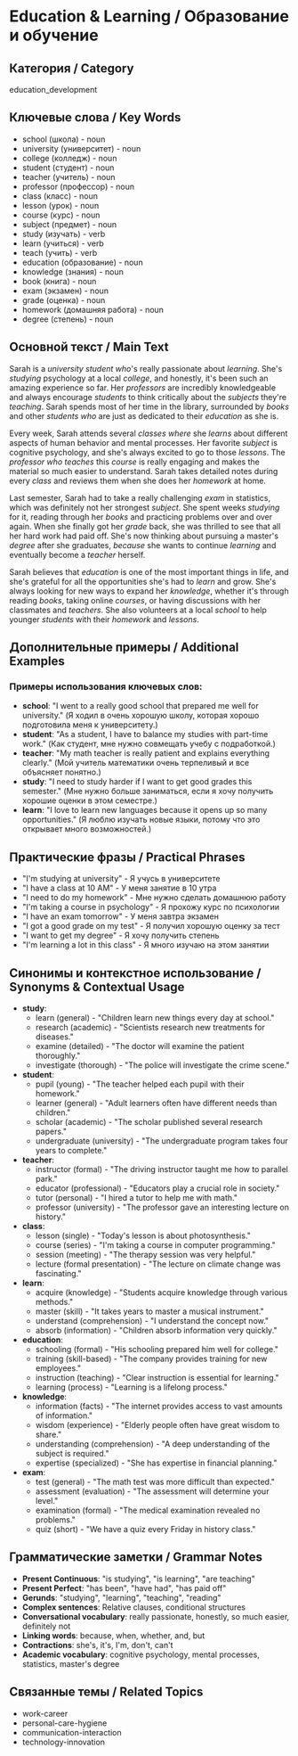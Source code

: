# Education & Learning / Образование и обучение

## Категория / Category
education_development


## Ключевые слова / Key Words
- school (школа) - noun
- university (университет) - noun
- college (колледж) - noun
- student (студент) - noun
- teacher (учитель) - noun
- professor (профессор) - noun
- class (класс) - noun
- lesson (урок) - noun
- course (курс) - noun
- subject (предмет) - noun
- study (изучать) - verb
- learn (учиться) - verb
- teach (учить) - verb
- education (образование) - noun
- knowledge (знания) - noun
- book (книга) - noun
- exam (экзамен) - noun
- grade (оценка) - noun
- homework (домашняя работа) - noun
- degree (степень) - noun

## Основной текст / Main Text

Sarah is a *university* *student* *who*'s really passionate about *learning*. She's *studying* psychology at a local *college*, and honestly, it's been such an amazing experience so far. Her *professors* are incredibly knowledgeable and always encourage *students* to think critically about the *subjects* they're *teaching*. Sarah spends most of her time in the library, surrounded by *books* and other *students* *who* are just as dedicated to their *education* as she is.

Every week, Sarah attends several *classes* *where* she *learns* about different aspects of human behavior and mental processes. Her favorite *subject* is cognitive psychology, and she's always excited to go to those *lessons*. The *professor* *who* *teaches* this *course* is really engaging and makes the material so much easier to understand. Sarah takes detailed notes during every *class* and reviews them when she does her *homework* at home.

Last semester, Sarah had to take a really challenging *exam* in statistics, which was definitely not her strongest *subject*. She spent weeks *studying* for it, reading through her *books* and practicing problems over and over again. When she finally got her *grade* back, she was thrilled to see that all her hard work had paid off. She's now thinking about pursuing a master's *degree* after she graduates, *because* she wants to continue *learning* and eventually become a *teacher* herself.

Sarah believes that *education* is one of the most important things in life, and she's grateful for all the opportunities she's had to *learn* and grow. She's always looking for new ways to expand her *knowledge*, whether it's through reading *books*, taking online *courses*, or having discussions with her classmates and *teachers*. She also volunteers at a local *school* to help younger *students* with their *homework* and *lessons*.

## Дополнительные примеры / Additional Examples

### Примеры использования ключевых слов:
- **school**: "I went to a really good school that prepared me well for university." (Я ходил в очень хорошую школу, которая хорошо подготовила меня к университету.)
- **student**: "As a student, I have to balance my studies with part-time work." (Как студент, мне нужно совмещать учебу с подработкой.)
- **teacher**: "My math teacher is really patient and explains everything clearly." (Мой учитель математики очень терпеливый и все объясняет понятно.)
- **study**: "I need to study harder if I want to get good grades this semester." (Мне нужно больше заниматься, если я хочу получить хорошие оценки в этом семестре.)
- **learn**: "I love to learn new languages because it opens up so many opportunities." (Я люблю изучать новые языки, потому что это открывает много возможностей.)

## Практические фразы / Practical Phrases

- "I'm studying at university" - Я учусь в университете
- "I have a class at 10 AM" - У меня занятие в 10 утра
- "I need to do my homework" - Мне нужно сделать домашнюю работу
- "I'm taking a course in psychology" - Я прохожу курс по психологии
- "I have an exam tomorrow" - У меня завтра экзамен
- "I got a good grade on my test" - Я получил хорошую оценку за тест
- "I want to get my degree" - Я хочу получить степень
- "I'm learning a lot in this class" - Я много изучаю на этом занятии

## Синонимы и контекстное использование / Synonyms & Contextual Usage

- **study**: 
  - learn (general) - "Children learn new things every day at school."
  - research (academic) - "Scientists research new treatments for diseases."
  - examine (detailed) - "The doctor will examine the patient thoroughly."
  - investigate (thorough) - "The police will investigate the crime scene."
- **student**: 
  - pupil (young) - "The teacher helped each pupil with their homework."
  - learner (general) - "Adult learners often have different needs than children."
  - scholar (academic) - "The scholar published several research papers."
  - undergraduate (university) - "The undergraduate program takes four years to complete."
- **teacher**: 
  - instructor (formal) - "The driving instructor taught me how to parallel park."
  - educator (professional) - "Educators play a crucial role in society."
  - tutor (personal) - "I hired a tutor to help me with math."
  - professor (university) - "The professor gave an interesting lecture on history."
- **class**: 
  - lesson (single) - "Today's lesson is about photosynthesis."
  - course (series) - "I'm taking a course in computer programming."
  - session (meeting) - "The therapy session was very helpful."
  - lecture (formal presentation) - "The lecture on climate change was fascinating."
- **learn**: 
  - acquire (knowledge) - "Students acquire knowledge through various methods."
  - master (skill) - "It takes years to master a musical instrument."
  - understand (comprehension) - "I understand the concept now."
  - absorb (information) - "Children absorb information very quickly."
- **education**: 
  - schooling (formal) - "His schooling prepared him well for college."
  - training (skill-based) - "The company provides training for new employees."
  - instruction (teaching) - "Clear instruction is essential for learning."
  - learning (process) - "Learning is a lifelong process."
- **knowledge**: 
  - information (facts) - "The internet provides access to vast amounts of information."
  - wisdom (experience) - "Elderly people often have great wisdom to share."
  - understanding (comprehension) - "A deep understanding of the subject is required."
  - expertise (specialized) - "She has expertise in financial planning."
- **exam**: 
  - test (general) - "The math test was more difficult than expected."
  - assessment (evaluation) - "The assessment will determine your level."
  - examination (formal) - "The medical examination revealed no problems."
  - quiz (short) - "We have a quiz every Friday in history class."

## Грамматические заметки / Grammar Notes

- **Present Continuous**: "is studying", "is learning", "are teaching"
- **Present Perfect**: "has been", "have had", "has paid off"
- **Gerunds**: "studying", "learning", "teaching", "reading"
- **Complex sentences**: Relative clauses, conditional structures
- **Conversational vocabulary**: really passionate, honestly, so much easier, definitely not
- **Linking words**: because, when, whether, and, but
- **Contractions**: she's, it's, I'm, don't, can't
- **Academic vocabulary**: cognitive psychology, mental processes, statistics, master's degree

## Связанные темы / Related Topics

- work-career
- personal-care-hygiene
- communication-interaction
- technology-innovation

